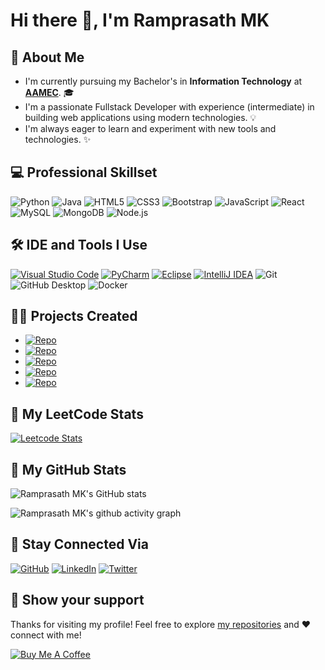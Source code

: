 # Hi there 👋, I'm Ramprasath MK

[aamec]: https://www.aamec.edu.in/

## 🚀 About Me
- I'm currently pursuing my Bachelor's in **Information Technology** at [**AAMEC**][aamec]. 🎓
- I'm a passionate Fullstack Developer with experience (intermediate) in building web applications using modern technologies. 💡
- I'm always eager to learn and experiment with new tools and technologies. ✨

<!--
## 💬 Quotes
- "Error" 
- "Time is an illusion." —  *Albert Einstein*
- "If you want to crack the system, first understand the system" — [*Pc_Doc*](https://youtube.com/A2DChannel)
- "Plant Your Life." — *Raja Guru* (2021 pass senior)
- "Move the pawn ♟ towards the goal in silence" —  [*Shiyam P*](https://github.com/Shiyam-P/)
- "Speak after the checkmates to your opponents, as in chess."
- "To do your part let's stay apart" —  [*Suriya U*](https://github.com/USuriya/)
 
                                                      
                                                      For more Icons, refer the link: `https://github.com/inttter/md-badges`
 -->


## 💻 Professional Skillset
![Python](https://img.shields.io/badge/-Python-3776AB?logo=python&logoColor=white)
![Java](https://img.shields.io/badge/Java-%23ED8B00?logo=openjdk&logoColor=white)
![HTML5](https://img.shields.io/badge/-HTML5-E34F26?logo=html5&logoColor=white)
![CSS3](https://img.shields.io/badge/-CSS3-1572B6?logo=css3&logoColor=white)
![Bootstrap](https://img.shields.io/badge/Bootstrap-7952B3?logo=bootstrap&logoColor=fff)
![JavaScript](https://img.shields.io/badge/-JavaScript-F7DF1E?logo=javascript&logoColor=black)
![React](https://img.shields.io/badge/-React-61DAFB?logo=react&logoColor=black)
![MySQL](https://img.shields.io/badge/-MySQL-4479A1?logo=mysql&logoColor=white)
![MongoDB](https://img.shields.io/badge/-MongoDB-47A248?logo=mongodb&logoColor=white) 
![Node.js](https://img.shields.io/badge/-Node.js-339933?logo=node.js&logoColor=white)


## 🛠 IDE and Tools I Use
[![Visual Studio Code](https://custom-icon-badges.demolab.com/badge/Visual%20Studio%20Code-0078d7.svg?logo=vsc&logoColor=white)](#)
[![PyCharm](https://img.shields.io/badge/PyCharm-white?logo=pycharm&logoColor=000)](#)
[![Eclipse](https://img.shields.io/badge/Eclipse-FE7A16.svg?logo=Eclipse&logoColor=white)](#)
[![IntelliJ IDEA](https://img.shields.io/badge/IntelliJIDEA-white.svg?logo=intellij-idea&logoColor=000)](#)
![Git](https://img.shields.io/badge/-Git-F05032?logo=git&logoColor=white)
![GitHub Desktop](https://img.shields.io/badge/GitHub_Desktop-F07010?logo=github&logoColor=whitee)
![Docker](https://img.shields.io/badge/-Docker-2496ED?logo=docker&logoColor=white)


## 👨‍💻 Projects Created
- [![Repo](https://img.shields.io/badge/-Automatic_Attendance_System_for_Face_Recognition-181717?logo=github&logoColor=white)](https://github.com/ramprasathmk/Automatic-Attendance-System-for-Face-Recognition)
- [![Repo](https://img.shields.io/badge/-Soft_Computing_Lab_Exercises-181717?logo=github&logoColor=white)](https://github.com/ramprasathmk/Soft-Computing-Lab-Exercises)
- [![Repo](https://img.shields.io/badge/-Ride_Share-181717?logo=github&logoColor=white)](https://github.com/ramprasathmk/Ride-Share)
- [![Repo](https://img.shields.io/badge/-Simple_Python_Music_Player-181717?logo=github&logoColor=white)](https://github.com/ramprasathmk/Simple-Python-Music-Player)
- [![Repo](https://img.shields.io/badge/-Software_Personnel_Management_System-181717?logo=github&logoColor=white)](https://github.com/ramprasathmk/Software-Personnel-Management-System)


## 🧩 My LeetCode Stats
[![Leetcode Stats](https://leetcard.jacoblin.cool/ramprasathmk?ext=contest&theme=dark)](https://leetcode.com/u/ramprasathmk/)


## 🎲 My GitHub Stats
![Ramprasath MK's GitHub stats](https://github-readme-stats.vercel.app/api?username=ramprasathmk&theme=dark&show_icons=true&&hide=issues,contribs)

![Ramprasath MK's github activity graph](https://github-readme-activity-graph.vercel.app/graph?username=ramprasathmk&theme=react-dark)


## 🔗 Stay Connected Via
[![GitHub](https://img.shields.io/badge/GitHub-%23121011.svg?logo=github&logoColor=white)](https://github.com/ramprasathmk)
[![LinkedIn](https://img.shields.io/badge/-LinkedIn-0077B5?logo=linkedin&logoColor=white)](https://linkedin.com/in/ramprasathmk053)
[![Twitter](https://img.shields.io/badge/Twitter-%23000000.svg?logo=X&logoColor=white)](https://x.com/ramprasathmk)


## 🤝 Show your support

Thanks for visiting my profile! Feel free to explore [my repositories](https://github.com/ramprasathmk?tab=repositories) and ❤️ connect with me!

[![Buy Me A Coffee](https://img.shields.io/badge/Buy%20Me%20a%20Coffee-ffdd00?&logo=buy-me-a-coffee&logoColor=black)](#)

<!---
ramprasathmk/ramprasathmk is a ✨ special ✨ repository because its `README.md` (this file) appears on your GitHub profile.
You can click the Preview link to take a look at your changes.
--->
